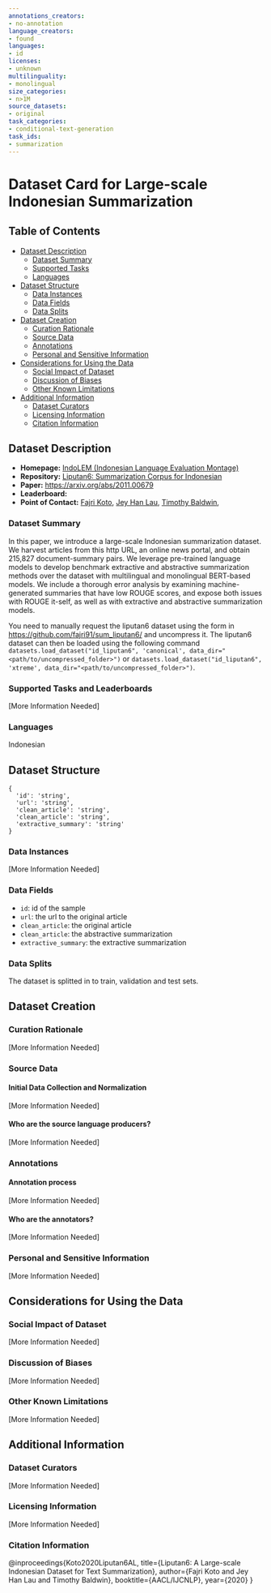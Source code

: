 ```yaml
---
annotations_creators:
- no-annotation
language_creators:
- found
languages:
- id
licenses:
- unknown
multilinguality:
- monolingual
size_categories:
- n>1M
source_datasets:
- original
task_categories:
- conditional-text-generation
task_ids:
- summarization
---
```


# Dataset Card for Large-scale Indonesian Summarization

## Table of Contents

- [Dataset Description](#dataset-description)
  - [Dataset Summary](#dataset-summary)
  - [Supported Tasks](#supported-tasks-and-leaderboards)
  - [Languages](#languages)
- [Dataset Structure](#dataset-structure)
  - [Data Instances](#data-instances)
  - [Data Fields](#data-instances)
  - [Data Splits](#data-instances)
- [Dataset Creation](#dataset-creation)
  - [Curation Rationale](#curation-rationale)
  - [Source Data](#source-data)
  - [Annotations](#annotations)
  - [Personal and Sensitive Information](#personal-and-sensitive-information)
- [Considerations for Using the Data](#considerations-for-using-the-data)
  - [Social Impact of Dataset](#social-impact-of-dataset)
  - [Discussion of Biases](#discussion-of-biases)
  - [Other Known Limitations](#other-known-limitations)
- [Additional Information](#additional-information)
  - [Dataset Curators](#dataset-curators)
  - [Licensing Information](#licensing-information)
  - [Citation Information](#citation-information)

## Dataset Description

- **Homepage:** [IndoLEM (Indonesian Language Evaluation Montage)](https://indolem.github.io/)
- **Repository:** [Liputan6: Summarization Corpus for Indonesian](https://github.com/fajri91/sum_liputan6/)
- **Paper:** https://arxiv.org/abs/2011.00679
- **Leaderboard:**
- **Point of Contact:** [Fajri Koto](mailto:feryandi.n@gmail.com),
[Jey Han Lau](mailto:jeyhan.lau@gmail.com), [Timothy Baldwin](mailto:tbaldwin@unimelb.edu.au), 

### Dataset Summary

In this paper, we introduce a large-scale Indonesian summarization dataset. We harvest articles from this http URL,
an online news portal, and obtain 215,827 document-summary pairs. We leverage pre-trained language models to develop
benchmark extractive and abstractive summarization methods over the dataset with multilingual and monolingual
BERT-based models. We include a thorough error analysis by examining machine-generated summaries that have
low ROUGE scores, and expose both issues with ROUGE it-self, as well as with extractive and abstractive
summarization models.

You need to manually request the liputan6 dataset using the form in https://github.com/fajri91/sum_liputan6/
and uncompress it. The liputan6 dataset can then be loaded using the following command 
`datasets.load_dataset("id_liputan6", 'canonical', data_dir="<path/to/uncompressed_folder>")` or
`datasets.load_dataset("id_liputan6", 'xtreme', data_dir="<path/to/uncompressed_folder>")`.
### Supported Tasks and Leaderboards

[More Information Needed]

### Languages
Indonesian

## Dataset Structure
```
{
  'id': 'string',
  'url': 'string',
  'clean_article': 'string',
  'clean_article': 'string',
  'extractive_summary': 'string'
}
```
### Data Instances

[More Information Needed]

### Data Fields
- `id`: id of the sample
- `url`: the url to the original article
- `clean_article`: the original article
- `clean_article`: the abstractive summarization
- `extractive_summary`: the extractive summarization

### Data Splits

The dataset is splitted in to train, validation and test sets.

## Dataset Creation

### Curation Rationale

[More Information Needed]

### Source Data

#### Initial Data Collection and Normalization

[More Information Needed]

#### Who are the source language producers?

[More Information Needed]

### Annotations

#### Annotation process

[More Information Needed]

#### Who are the annotators?
[More Information Needed]

### Personal and Sensitive Information

[More Information Needed]

## Considerations for Using the Data

### Social Impact of Dataset

[More Information Needed]

### Discussion of Biases

[More Information Needed]

### Other Known Limitations

[More Information Needed]

## Additional Information

### Dataset Curators

[More Information Needed]

### Licensing Information

[More Information Needed]

### Citation Information
@inproceedings{Koto2020Liputan6AL,
  title={Liputan6: A Large-scale Indonesian Dataset for Text Summarization},
  author={Fajri Koto and Jey Han Lau and Timothy Baldwin},
  booktitle={AACL/IJCNLP},
  year={2020}
}
